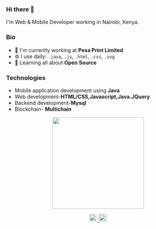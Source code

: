 ### Hi there 👋
I'm Web & Mobile Developer working in Nairobi, Kenya.

### Bio

- 🏢 I'm currently working at **Pesa Print Limited**
- ⚙️ I use daily: `.java`, `.js`, `.html`, `.css`, `.svg`
- 🌱 Learning all about **Open Source**

### Technologies
- Mobile application development using **Java**
- Web development-**HTML/CSS,Javascript,Java.JQuery**
- Backend development-**Mysql**
- Blockchain- **Multichain**
<p align="center">
  <img width="250" src="https://media.giphy.com/media/jIgXf4hgbHCeKiXpvt/giphy.gif">
</p>
<p align="center">
  <a href="https://twitter.com/GkVickie">
  <img  alt="Shubham Kumar | Twitter" width="22px" src="https://cdn.jsdelivr.net/npm/simple-icons@v3/icons/twitter.svg" />
</a>
  <a href="https://www.linkedin.com/in/kambua-sammy/">
  <img  alt="Shubham's LinkdeIN" width="22px" src="https://cdn.jsdelivr.net/npm/simple-icons@v3/icons/linkedin.svg" />
</a>
</p>

